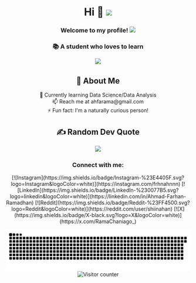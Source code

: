 <div align="center">
  
  <!-- Header Section -->
  <h1>Hi 👋 
    <a href="https://github.com/shiinahan/">
      <img src="https://readme-typing-svg.herokuapp.com?font=Fira+Code&pause=1000&width=435&lines=I'm+Rama+Chaniago+Anagata">
    </a>
  </h1>
  
  <h3>
    Welcome to my profile!
    <img src="https://media.giphy.com/media/hvRJCLFzcasrR4ia7z/giphy.gif" width="28">
  </h3>
  
  <h3>📚 A student who loves to learn</h3>

  <!-- GIF -->
  <img height="200" src="https://media1.tenor.com/m/Wz1BLckFRq4AAAAC/jkt48-oline-manuel.gif">

  <!-- About Section -->
  <div>
    <h2>💫 About Me</h2>
    <p>
      🌱 Currently learning Data Science/Data Analysis<br>
      📫 Reach me at ahfarama@gmail.com<br>
      ⚡ Fun fact: I'm a naturally curious person!
    </p>
  </div>

  <!-- Quotes Section -->
  <h2>✍️ Random Dev Quote</h2>
  <img src="https://quotes-github-readme.vercel.app/api?type=horizontal&theme=radical">

  <!-- Socials Section -->
  <h3 align="center">Connect with me:</h3>
  <p align="center">
 [![Instagram](https://img.shields.io/badge/Instagram-%23E4405F.svg?logo=Instagram&logoColor=white)](https://instagram.com/frhnahnnn) 
[![LinkedIn](https://img.shields.io/badge/LinkedIn-%230077B5.svg?logo=linkedin&logoColor=white)](https://linkedin.com/in/Ahmad-Farhan-Ramadhan) 
[![Reddit](https://img.shields.io/badge/Reddit-%23FF4500.svg?logo=Reddit&logoColor=white)](https://reddit.com/user/shiinahan) 
[![X](https://img.shields.io/badge/X-black.svg?logo=X&logoColor=white)](https://x.com/RamaChaniago_) 
  </p>

  <!-- Snake Animation -->
  <img src="https://raw.githubusercontent.com/shiinahan/shiinahan/output/snake.svg" alt="Snake animation">

  <!-- Visitor Counter -->
  <div>
    <img src="https://profile-counter.glitch.me/shiinahan/count.svg?" alt="Visitor counter">
  </div>

</div>
